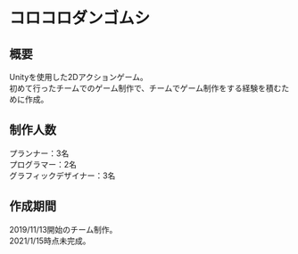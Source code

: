 # コロコロダンゴムシ

## 概要
Unityを使用した2Dアクションゲーム。  
初めて行ったチームでのゲーム制作で、チームでゲーム制作をする経験を積むために作成。

## 制作人数
プランナー：3名  
プログラマー：2名  
グラフィックデザイナー：3名

## 作成期間
2019/11/13開始のチーム制作。  
2021/1/15時点未完成。
